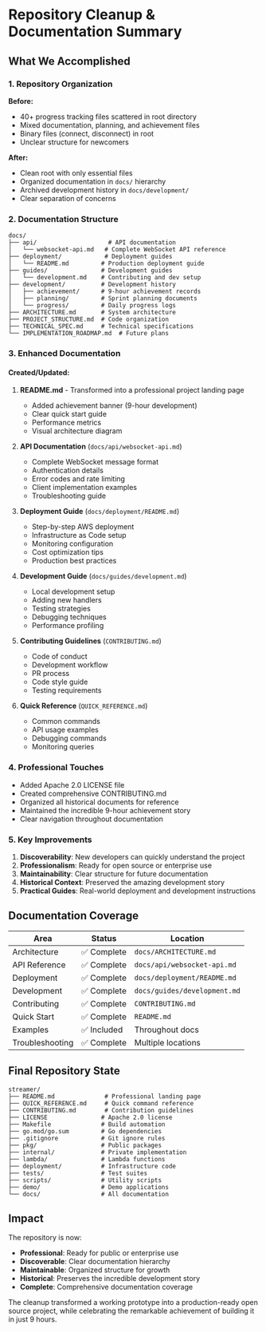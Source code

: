 # Repository Cleanup & Documentation Summary

## What We Accomplished

### 1. Repository Organization

**Before:**
- 40+ progress tracking files scattered in root directory
- Mixed documentation, planning, and achievement files
- Binary files (connect, disconnect) in root
- Unclear structure for newcomers

**After:**
- Clean root with only essential files
- Organized documentation in `docs/` hierarchy
- Archived development history in `docs/development/`
- Clear separation of concerns

### 2. Documentation Structure

```
docs/
├── api/                    # API documentation
│   └── websocket-api.md   # Complete WebSocket API reference
├── deployment/            # Deployment guides
│   └── README.md         # Production deployment guide
├── guides/               # Development guides
│   └── development.md    # Contributing and dev setup
├── development/          # Development history
│   ├── achievement/      # 9-hour achievement records
│   ├── planning/         # Sprint planning documents
│   └── progress/         # Daily progress logs
├── ARCHITECTURE.md       # System architecture
├── PROJECT_STRUCTURE.md  # Code organization
├── TECHNICAL_SPEC.md     # Technical specifications
└── IMPLEMENTATION_ROADMAP.md  # Future plans
```

### 3. Enhanced Documentation

#### Created/Updated:
1. **README.md** - Transformed into a professional project landing page
   - Added achievement banner (9-hour development)
   - Clear quick start guide
   - Performance metrics
   - Visual architecture diagram

2. **API Documentation** (`docs/api/websocket-api.md`)
   - Complete WebSocket message format
   - Authentication details
   - Error codes and rate limiting
   - Client implementation examples
   - Troubleshooting guide

3. **Deployment Guide** (`docs/deployment/README.md`)
   - Step-by-step AWS deployment
   - Infrastructure as Code setup
   - Monitoring configuration
   - Cost optimization tips
   - Production best practices

4. **Development Guide** (`docs/guides/development.md`)
   - Local development setup
   - Adding new handlers
   - Testing strategies
   - Debugging techniques
   - Performance profiling

5. **Contributing Guidelines** (`CONTRIBUTING.md`)
   - Code of conduct
   - Development workflow
   - PR process
   - Code style guide
   - Testing requirements

6. **Quick Reference** (`QUICK_REFERENCE.md`)
   - Common commands
   - API usage examples
   - Debugging commands
   - Monitoring queries

### 4. Professional Touches

- Added Apache 2.0 LICENSE file
- Created comprehensive CONTRIBUTING.md
- Organized all historical documents for reference
- Maintained the incredible 9-hour achievement story
- Clear navigation throughout documentation

### 5. Key Improvements

1. **Discoverability**: New developers can quickly understand the project
2. **Professionalism**: Ready for open source or enterprise use
3. **Maintainability**: Clear structure for future documentation
4. **Historical Context**: Preserved the amazing development story
5. **Practical Guides**: Real-world deployment and development instructions

## Documentation Coverage

| Area | Status | Location |
|------|--------|----------|
| Architecture | ✅ Complete | `docs/ARCHITECTURE.md` |
| API Reference | ✅ Complete | `docs/api/websocket-api.md` |
| Deployment | ✅ Complete | `docs/deployment/README.md` |
| Development | ✅ Complete | `docs/guides/development.md` |
| Contributing | ✅ Complete | `CONTRIBUTING.md` |
| Quick Start | ✅ Complete | `README.md` |
| Examples | ✅ Included | Throughout docs |
| Troubleshooting | ✅ Complete | Multiple locations |

## Final Repository State

```
streamer/
├── README.md              # Professional landing page
├── QUICK_REFERENCE.md     # Quick command reference
├── CONTRIBUTING.md        # Contribution guidelines
├── LICENSE               # Apache 2.0 license
├── Makefile              # Build automation
├── go.mod/go.sum         # Go dependencies
├── .gitignore            # Git ignore rules
├── pkg/                  # Public packages
├── internal/             # Private implementation
├── lambda/               # Lambda functions
├── deployment/           # Infrastructure code
├── tests/                # Test suites
├── scripts/              # Utility scripts
├── demo/                 # Demo applications
└── docs/                 # All documentation
```

## Impact

The repository is now:
- **Professional**: Ready for public or enterprise use
- **Discoverable**: Clear documentation hierarchy
- **Maintainable**: Organized structure for growth
- **Historical**: Preserves the incredible development story
- **Complete**: Comprehensive documentation coverage

The cleanup transformed a working prototype into a production-ready open source project, while celebrating the remarkable achievement of building it in just 9 hours. 
